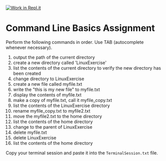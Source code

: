 [![Work in Repl.it](https://classroom.github.com/assets/work-in-replit-14baed9a392b3a25080506f3b7b6d57f295ec2978f6f33ec97e36a161684cbe9.svg)](https://classroom.github.com/online_ide?assignment_repo_id=3654349&assignment_repo_type=AssignmentRepo)
# Command Line Basics Assignment

Perform the following commands in order. Use TAB (autocomplete whenever necessary).  

1. output the path of the current directory
2. create a new directory called 'LinuxExercise'
3. list the contents of the current directory to verify the new directory has been created
4. change directory to LinuxExercise
5. create a new file called myfile.txt
6. write the "this is my new file" to myfile.txt
7. display the contents of myfile.txt
8. make a copy of myfile.txt, call it myfile_copy.txt
9. list the contents of the LinuxExercise directory
10. rename myfile_copy.txt to myfile2.txt
11. move the myfile2.txt to the home directory
12. list the contents of the home directory
13. change to the parent of LinuxExercise
14. delete myfile.txt
15. delete LinuxExercise
16. list the contents of the home directory


Copy your terminal session and paste it into the `TerminalSession.txt` file.
